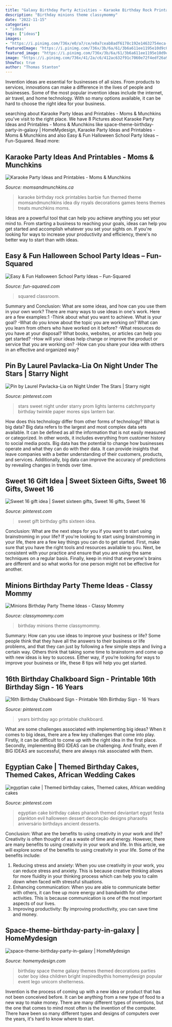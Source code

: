 ```yaml
---
title: "Galaxy Birthday Party Activities ~ Karaoke Birthday Rock Printables Barbie Fun Themed Theme Momsandmunchkins Idea Diy Royals Decorations Games Teens Themes Treats Munchkins Moms"
description: "Birthday minions theme classymommy"
date: "2022-11-15"
categories:
- "ideas"
tags: ["ideas"]
images:
- "https://i.pinimg.com/736x/e0/a7/ce/e0a7ceab8adf6178c192e14632754eca--egyptian-wedding-egyptian-party.jpg"
featuredImage: "https://i.pinimg.com/736x/3b/6a/61/3b6a611ee1195e10d9c0d77fd7a92bb5.jpg"
featured_image: "https://i.pinimg.com/736x/3b/6a/61/3b6a611ee1195e10d9c0d77fd7a92bb5.jpg"
image: "https://i.pinimg.com/736x/41/2a/c6/412ac632f91c7060e72f4edf26a9f62a.jpg"
ShowToc: true
author: "Thomas Stanton"
---
```



Invention ideas are essential for businesses of all sizes. From products to services, innovations can make a difference in the lives of people and businesses. Some of the most popular invention ideas include the internet, air travel, and home technology. With so many options available, it can be hard to choose the right idea for your business.

	

		
searching about Karaoke Party Ideas and Printables - Moms &amp; Munchkins you've visit to the right place. We have 8 Pictures about Karaoke Party Ideas and Printables - Moms &amp; Munchkins like space-theme-birthday-party-in-galaxy | HomeMydesign, Karaoke Party Ideas and Printables - Moms &amp; Munchkins and also Easy &amp; Fun Halloween School Party Ideas – Fun-Squared. Read more:
		
    
## Karaoke Party Ideas And Printables - Moms &amp; Munchkins

<img loading=lazy src="https://www.momsandmunchkins.ca/wp-content/uploads/2015/09/karaoke-party-ideas-9.jpg" onerror="this.onerror=null;this.src='https://tse1.mm.bing.net/th?id=OIP.v8TyBHAZFFv2BuQK2hj97gHaMB&amp;pid=15.1';" alt="Karaoke Party Ideas and Printables - Moms &amp; Munchkins">

_Source: momsandmunchkins.ca_

>karaoke birthday rock printables barbie fun themed theme momsandmunchkins idea diy royals decorations games teens themes treats munchkins moms. 

	

Ideas are a powerful tool that can help you achieve anything you set your mind to. From starting a business to reaching your goals, ideas can help you get started and accomplish whatever you set your sights on. If you're looking for ways to increase your productivity and efficiency, there's no better way to start than with ideas.

    
## Easy &amp; Fun Halloween School Party Ideas – Fun-Squared

<img loading=lazy src="https://fun-squared.com/wp-content/uploads/2016/10/KidsHalloweenClassPartyIdeas.jpg" onerror="this.onerror=null;this.src='https://tse2.mm.bing.net/th?id=OIP.DN6U5TbuwMEi1UqqNagfhAHaKh&amp;pid=15.1';" alt="Easy &amp; Fun Halloween School Party Ideas – Fun-Squared">

_Source: fun-squared.com_

>squared classroom. 

	

Summary and Conclusion: What are some ideas, and how can you use them in your own work?
There are many ways to use ideas in one's work. Here are a few examples:1 
-Think about what you want to achieve. What is your goal? 
-What do you know about the topic you are working on? What can you learn from others who have worked on it before? 
-What resources do you have at your disposal? What books, websites, or articles can help you get started? 
-How will your ideas help change or improve the product or service that you are working on? 
-How can you share your idea with others in an effective and organized way?

    
## Pin By Laurel Pavlacka-Lia On Night Under The Stars | Starry Night

<img loading=lazy src="https://i.pinimg.com/736x/2b/9d/e9/2b9de9ac962a2a8542ed7103db02421f.jpg" onerror="this.onerror=null;this.src='https://tse1.mm.bing.net/th?id=OIP.N5l0_PVG38f7QzWrmwe0GwHaJ3&amp;pid=15.1';" alt="Pin by Laurel Pavlacka-Lia on Night Under The Stars | Starry night">

_Source: pinterest.com_

>stars sweet night under starry prom lights lanterns catchmyparty birthday twinkle paper mores sips lantern bar. 

	

How does this technology differ from other forms of technology?
What is big data? Big data refers to the largest and most complex data sets available. It can be defined as all the information that is not easily measured or categorized. In other words, it includes everything from customer history to social media posts.
Big data has the potential to change how businesses operate and what they can do with their data. It can provide insights that leave companies with a better understanding of their customers, products, and services. Additionally, big data can improve the accuracy of predictions by revealing changes in trends over time.

    
## Sweet 16 Gift Idea | Sweet Sixteen Gifts, Sweet 16 Gifts, Sweet 16

<img loading=lazy src="https://i.pinimg.com/736x/3b/6a/61/3b6a611ee1195e10d9c0d77fd7a92bb5.jpg" onerror="this.onerror=null;this.src='https://tse4.mm.bing.net/th?id=OIP.yIGfwAnIzcKYjpeLQ-4Z0wHaNK&amp;pid=15.1';" alt="Sweet 16 gift idea | Sweet sixteen gifts, Sweet 16 gifts, Sweet 16">

_Source: pinterest.com_

>sweet gift birthday gifts sixteen idea. 

	

Conclusion: What are the next steps for you if you want to start using brainstroming in your life?
If you're looking to start using brainstroming in your life, there are a few key things you can do to get started. First, make sure that you have the right tools and resources available to you. Next, be consistent with your practice and ensure that you are using the same techniques on a regular basis. Finally, keep in mind that everyone's brains are different and so what works for one person might not be effective for another.

    
## Minions Birthday Party Theme Ideas - Classy Mommy

<img loading=lazy src="https://classymommy.com/wp-content/uploads/2015/08/IMG_0598.jpg" onerror="this.onerror=null;this.src='https://tse3.mm.bing.net/th?id=OIP.9BjioKepljnWhUz8jmRmqAHaKX&amp;pid=15.1';" alt="Minions Birthday Party Theme Ideas - Classy Mommy">

_Source: classymommy.com_

>birthday minions theme classymommy. 

	

Summary: How can you use ideas to improve your business or life?
Some people think that they have all the answers to their business or life problems, and that they can just by following a few simple steps and living a certain way. Others think that taking some time to brainstorm and come up with new ideas is key to success. Either way, if you’re looking for ways to improve your business or life, these 8 tips will help you get started.

    
## 16th Birthday Chalkboard Sign - Printable 16th Birthday Sign - 16 Years

<img loading=lazy src="https://i.pinimg.com/736x/41/2a/c6/412ac632f91c7060e72f4edf26a9f62a.jpg" onerror="this.onerror=null;this.src='https://tse4.mm.bing.net/th?id=OIP.15v4_WytS84WKbKe3Q8jZAHaJQ&amp;pid=15.1';" alt="16th Birthday Chalkboard Sign - Printable 16th Birthday Sign - 16 Years">

_Source: pinterest.com_

>years birthday ago printable chalkboard. 

	

What are some challenges associated with implementing big ideas?
When it comes to big ideas, there are a few key challenges that come into play. Firstly, it can be difficult to come up with the right idea in the first place. Secondly, implementing BIG IDEAS can be challenging. And finally, even if BIG IDEAS are successful, there are always risk associated with them.

    
## Egyptian Cake | Themed Birthday Cakes, Themed Cakes, African Wedding Cakes

<img loading=lazy src="https://i.pinimg.com/736x/e0/a7/ce/e0a7ceab8adf6178c192e14632754eca--egyptian-wedding-egyptian-party.jpg" onerror="this.onerror=null;this.src='https://tse1.mm.bing.net/th?id=OIP.GboNyhcJFFtCO-BtAZBIEgHaJ4&amp;pid=15.1';" alt="egyptian cake | Themed birthday cakes, Themed cakes, African wedding cakes">

_Source: pinterest.com_

>egyptian cake birthday cakes pharaoh themed deviantart egypt festa plankton evil halloween dessert decoração designs pharaohs aniversário birthdays ancient desserts. 

	

Conclusion: What are the benefits to using creativity in your work and life?
Creativity is often thought of as a waste of time and energy. However, there are many benefits to using creativity in your work and life. In this article, we will explore some of the benefits to using creativity in your life. Some of the benefits include: 
1) Reducing stress and anxiety: When you use creativity in your work, you can reduce stress and anxiety. This is because creative thinking allows for more fluidity in your thinking process which can help you to calm down when faced with stressful situations. 
2) Enhancing communication: When you are able to communicate better with others, it can free up more energy and bandwidth for other activities. This is because communication is one of the most important aspects of our lives. 
3) Improving productivity: By improving productivity, you can save time and money.

    
## Space-theme-birthday-party-in-galaxy | HomeMydesign

<img loading=lazy src="https://homemydesign.com/wp-content/uploads/2019/05/space-theme-birthday-party-in-galaxy.jpg" onerror="this.onerror=null;this.src='https://tse3.mm.bing.net/th?id=OIP.aJ-4cOnKQRqjIamquy2xMAHaKH&amp;pid=15.1';" alt="space-theme-birthday-party-in-galaxy | HomeMydesign">

_Source: homemydesign.com_

>birthday space theme galaxy themes themed decorations parties outer boy idea children bright inspiredbythis homemydesign popular event lego unicorn shelterness. 

	

Invention is the process of coming up with a new idea or product that has not been conceived before. It can be anything from a new type of food to a new way to make money. There are many different types of inventions, but the one that comes to mind most often is the invention of the computer. There have been so many different types and designs of computers over the years, it's hard to know where to start.

